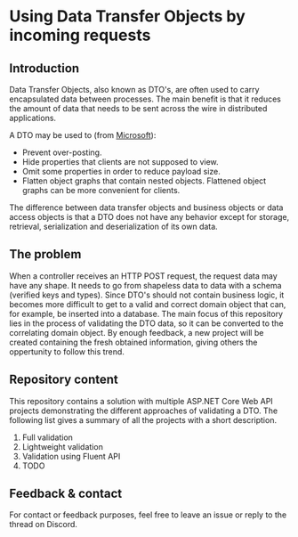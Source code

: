 # Using Data Transfer Objects by incoming requests

## Introduction

Data Transfer Objects, also known as DTO's, are often used to carry encapsulated data between processes. The main benefit is that it reduces the amount of data that needs to be sent across the wire in distributed applications.

A DTO may be used to (from [Microsoft](https://learn.microsoft.com/en-us/aspnet/core/tutorials/first-web-api?view=aspnetcore-8.0&tabs=visual-studio#prevent-over-posting)):

* Prevent over-posting.
* Hide properties that clients are not supposed to view.
* Omit some properties in order to reduce payload size.
* Flatten object graphs that contain nested objects. Flattened object graphs can be more convenient for clients.

The difference between data transfer objects and business objects or data access objects is that a DTO does not have any behavior except for storage, retrieval, serialization and deserialization of its own data.

## The problem

When a controller receives an HTTP POST request, the request data may have any shape. It needs to go from shapeless data to data with a schema (verified keys and types). Since DTO's should not contain business logic, it becomes more difficult to get to a valid and correct domain object that can, for example, be inserted into a database. The main focus of this repository lies in the process of validating the DTO data, so it can be converted to the correlating domain object. By enough feedback, a new project will be created containing the fresh obtained information, giving others the oppertunity to follow this trend.

## Repository content
This repository contains a solution with multiple ASP.NET Core Web API projects demonstrating the different approaches of validating a DTO. The following list gives a summary of all the projects with a short description.

1. Full validation
2. Lightweight validation
3. Validation using Fluent API
4. TODO

## Feedback & contact
For contact or feedback purposes, feel free to leave an issue or reply to the thread on Discord.
